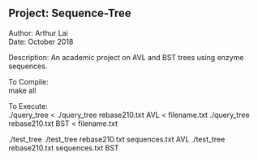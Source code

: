 ## Project: Sequence-Tree
Author: Arthur Lai  
Date: October 2018

Description: An academic project on AVL and BST trees using enzyme sequences.


To Compile:<br>
make all

To Execute:<br>
./query_tree <database file name> <flag> < <test file>
./query_tree rebase210.txt AVL < filename.txt
./query_tree rebase210.txt BST < filename.txt
  
./test_tree <database file name> <queries file name> <flag>
./test_tree rebase210.txt sequences.txt AVL
./test_tree rebase210.txt sequences.txt BST
